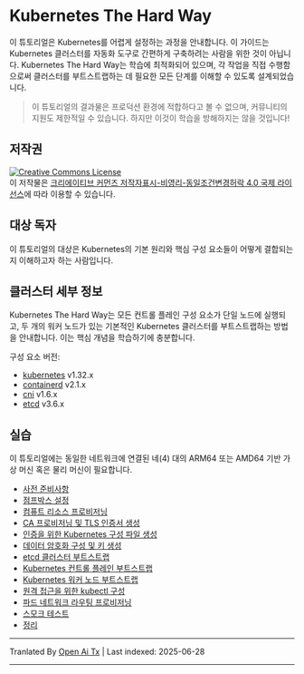 # Kubernetes The Hard Way

이 튜토리얼은 Kubernetes를 어렵게 설정하는 과정을 안내합니다. 이 가이드는 Kubernetes 클러스터를 자동화 도구로 간편하게 구축하려는 사람을 위한 것이 아닙니다. Kubernetes The Hard Way는 학습에 최적화되어 있으며, 각 작업을 직접 수행함으로써 클러스터를 부트스트랩하는 데 필요한 모든 단계를 이해할 수 있도록 설계되었습니다.

> 이 튜토리얼의 결과물은 프로덕션 환경에 적합하다고 볼 수 없으며, 커뮤니티의 지원도 제한적일 수 있습니다. 하지만 이것이 학습을 방해하지는 않을 것입니다!

## 저작권

<a rel="license" href="http://creativecommons.org/licenses/by-nc-sa/4.0/"><img alt="Creative Commons License" style="border-width:0" src="https://i.creativecommons.org/l/by-nc-sa/4.0/88x31.png" /></a><br />이 저작물은 <a rel="license" href="http://creativecommons.org/licenses/by-nc-sa/4.0/">크리에이티브 커먼즈 저작자표시-비영리-동일조건변경허락 4.0 국제 라이선스</a>에 따라 이용할 수 있습니다.

## 대상 독자

이 튜토리얼의 대상은 Kubernetes의 기본 원리와 핵심 구성 요소들이 어떻게 결합되는지 이해하고자 하는 사람입니다.

## 클러스터 세부 정보

Kubernetes The Hard Way는 모든 컨트롤 플레인 구성 요소가 단일 노드에 실행되고, 두 개의 워커 노드가 있는 기본적인 Kubernetes 클러스터를 부트스트랩하는 방법을 안내합니다. 이는 핵심 개념을 학습하기에 충분합니다.

구성 요소 버전:

* [kubernetes](https://github.com/kubernetes/kubernetes) v1.32.x
* [containerd](https://github.com/containerd/containerd) v2.1.x
* [cni](https://github.com/containernetworking/cni) v1.6.x
* [etcd](https://github.com/etcd-io/etcd) v3.6.x

## 실습

이 튜토리얼에는 동일한 네트워크에 연결된 네(4) 대의 ARM64 또는 AMD64 기반 가상 머신 혹은 물리 머신이 필요합니다.

* [사전 준비사항](https://raw.githubusercontent.com/kelseyhightower/kubernetes-the-hard-way/master/docs/01-prerequisites.md)
* [점프박스 설정](https://raw.githubusercontent.com/kelseyhightower/kubernetes-the-hard-way/master/docs/02-jumpbox.md)
* [컴퓨트 리소스 프로비저닝](https://raw.githubusercontent.com/kelseyhightower/kubernetes-the-hard-way/master/docs/03-compute-resources.md)
* [CA 프로비저닝 및 TLS 인증서 생성](https://raw.githubusercontent.com/kelseyhightower/kubernetes-the-hard-way/master/docs/04-certificate-authority.md)
* [인증을 위한 Kubernetes 구성 파일 생성](https://raw.githubusercontent.com/kelseyhightower/kubernetes-the-hard-way/master/docs/05-kubernetes-configuration-files.md)
* [데이터 암호화 구성 및 키 생성](https://raw.githubusercontent.com/kelseyhightower/kubernetes-the-hard-way/master/docs/06-data-encryption-keys.md)
* [etcd 클러스터 부트스트랩](https://raw.githubusercontent.com/kelseyhightower/kubernetes-the-hard-way/master/docs/07-bootstrapping-etcd.md)
* [Kubernetes 컨트롤 플레인 부트스트랩](https://raw.githubusercontent.com/kelseyhightower/kubernetes-the-hard-way/master/docs/08-bootstrapping-kubernetes-controllers.md)
* [Kubernetes 워커 노드 부트스트랩](https://raw.githubusercontent.com/kelseyhightower/kubernetes-the-hard-way/master/docs/09-bootstrapping-kubernetes-workers.md)
* [원격 접근을 위한 kubectl 구성](https://raw.githubusercontent.com/kelseyhightower/kubernetes-the-hard-way/master/docs/10-configuring-kubectl.md)
* [파드 네트워크 라우팅 프로비저닝](https://raw.githubusercontent.com/kelseyhightower/kubernetes-the-hard-way/master/docs/11-pod-network-routes.md)
* [스모크 테스트](https://raw.githubusercontent.com/kelseyhightower/kubernetes-the-hard-way/master/docs/12-smoke-test.md)
* [정리](https://raw.githubusercontent.com/kelseyhightower/kubernetes-the-hard-way/master/docs/13-cleanup.md)


---

Tranlated By [Open Ai Tx](https://github.com/OpenAiTx/OpenAiTx) | Last indexed: 2025-06-28

---